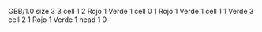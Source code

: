 <gs-board without-header> GBB/1.0
size 3 3
cell 1 2 Rojo 1 Verde 1 
cell 0 1 Rojo 1 Verde 1 
cell 1 1 Verde 3 
cell 2 1 Rojo 1 Verde 1 
head 1 0 </gs-board>